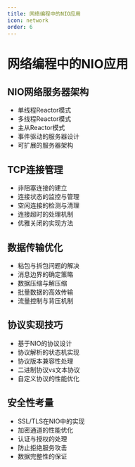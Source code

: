 ```yaml
---
title: 网络编程中的NIO应用
icon: network
order: 6
---
```


# 网络编程中的NIO应用

## NIO网络服务器架构

- 单线程Reactor模式
- 多线程Reactor模式
- 主从Reactor模式
- 事件驱动的服务器设计
- 可扩展的服务器架构

## TCP连接管理

- 非阻塞连接的建立
- 连接状态的监控与管理
- 空闲连接的检测与清理
- 连接超时的处理机制
- 优雅关闭的实现方法

## 数据传输优化

- 粘包与拆包问题的解决
- 消息边界的确定策略
- 数据压缩与解压缩
- 批量数据的高效传输
- 流量控制与背压机制

## 协议实现技巧

- 基于NIO的协议设计
- 协议解析的状态机实现
- 协议版本兼容性处理
- 二进制协议vs文本协议
- 自定义协议的性能优化

## 安全性考量

- SSL/TLS在NIO中的实现
- 加密通道的性能优化
- 认证与授权的处理
- 防止拒绝服务攻击
- 数据完整性的保证

